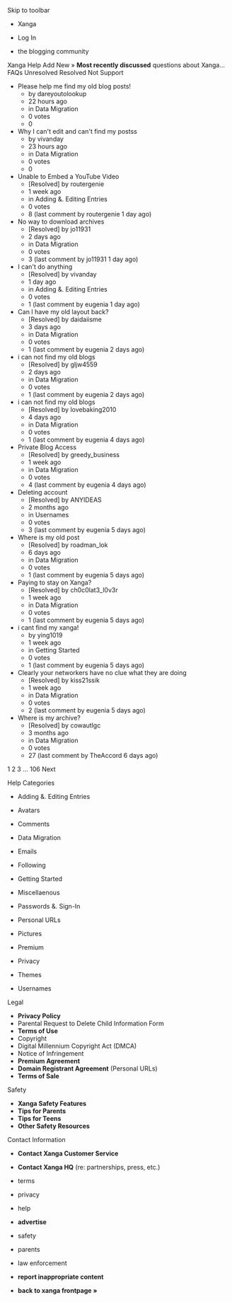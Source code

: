 Skip to toolbar

*   Xanga

*   Log In

*   the blogging community

Xanga Help Add New » **Most recently discussed** questions about Xanga… FAQs Unresolved Resolved Not Support

*   Please help me find my old blog posts!
    *   by dareyoutolookup
    *   22 hours ago
    *   in Data Migration
    *   0 votes
    *   0
*   Why I can't edit and can't find my postss
    *   by vivanday
    *   23 hours ago
    *   in Data Migration
    *   0 votes
    *   0
*   Unable to Embed a YouTube Video
    *   \[Resolved\] by routergenie
    *   1 week ago
    *   in Adding &. Editing Entries
    *   0 votes
    *   8 (last comment by routergenie 1 day ago)
*   No way to download archives
    *   \[Resolved\] by jo11931
    *   2 days ago
    *   in Data Migration
    *   0 votes
    *   3 (last comment by jo11931 1 day ago)
*   I can't do anything
    *   \[Resolved\] by vivanday
    *   1 day ago
    *   in Adding &. Editing Entries
    *   0 votes
    *   1 (last comment by eugenia 1 day ago)
*   Can I have my old layout back?
    *   \[Resolved\] by daidaiisme
    *   3 days ago
    *   in Data Migration
    *   0 votes
    *   1 (last comment by eugenia 2 days ago)
*   i can not find my old blogs
    *   \[Resolved\] by gljw4559
    *   2 days ago
    *   in Data Migration
    *   0 votes
    *   1 (last comment by eugenia 2 days ago)
*   i can not find my old blogs
    *   \[Resolved\] by lovebaking2010
    *   4 days ago
    *   in Data Migration
    *   0 votes
    *   1 (last comment by eugenia 4 days ago)
*   Private Blog Access
    *   \[Resolved\] by greedy\_business
    *   1 week ago
    *   in Data Migration
    *   0 votes
    *   4 (last comment by eugenia 4 days ago)
*   Deleting account
    *   \[Resolved\] by ANYIDEAS
    *   2 months ago
    *   in Usernames
    *   0 votes
    *   3 (last comment by eugenia 5 days ago)
*   Where is my old post
    *   \[Resolved\] by roadman\_lok
    *   6 days ago
    *   in Data Migration
    *   0 votes
    *   1 (last comment by eugenia 5 days ago)
*   Paying to stay on Xanga?
    *   \[Resolved\] by ch0c0lat3\_l0v3r
    *   1 week ago
    *   in Data Migration
    *   0 votes
    *   1 (last comment by eugenia 5 days ago)
*   i cant find my xanga!
    *   by ying1019
    *   1 week ago
    *   in Getting Started
    *   0 votes
    *   1 (last comment by eugenia 5 days ago)
*   Clearly your networkers have no clue what they are doing
    *   \[Resolved\] by kiss21ssik
    *   1 week ago
    *   in Data Migration
    *   0 votes
    *   2 (last comment by eugenia 5 days ago)
*   Where is my archive?
    *   \[Resolved\] by cowautlgc
    *   3 months ago
    *   in Data Migration
    *   0 votes
    *   27 (last comment by TheAccord 6 days ago)

1 2 3 ... 106 Next

Help Categories

*   Adding &. Editing Entries
*   Avatars
*   Comments
*   Data Migration
*   Emails
*   Following
*   Getting Started
*   Miscellaenous

*   Passwords &. Sign-In
*   Personal URLs
*   Pictures
*   Premium
*   Privacy
*   Themes
*   Usernames

Legal

*   **Privacy Policy**
*   Parental Request to Delete Child Information Form
*   **Terms of Use**
*   Copyright
*   Digital Millennium Copyright Act (DMCA)
*   Notice of Infringement
*   **Premium Agreement**
*   **Domain Registrant Agreement** (Personal URLs)
*   **Terms of Sale**

Safety

*   **Xanga Safety Features**
*   **Tips for Parents**
*   **Tips for Teens**
*   **Other Safety Resources**

Contact Information

*   **Contact Xanga Customer Service**
*   **Contact Xanga HQ** (re: partnerships, press, etc.)

*   terms
*   privacy
*   help
*   **advertise**

*   safety
*   parents
*   law enforcement
*   **report inappropriate content**

*   **back to xanga frontpage »**